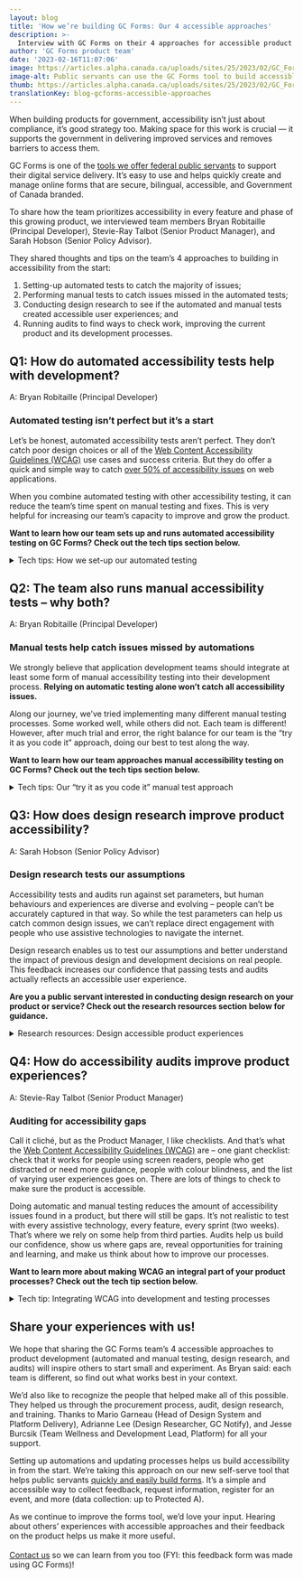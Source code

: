 ```yaml
---
layout: blog
title: 'How we’re building GC Forms: Our 4 accessible approaches'
description: >-
  Interview with GC Forms on their 4 approaches for accessible product development: automated and manual tests, design research, and audits.
author: 'GC Forms product team'
date: '2023-02-16T11:07:06'
image: https://articles.alpha.canada.ca/uploads/sites/25/2023/02/GC_Forms_BLOG-POST_E1_N.jpeg
image-alt: Public servants can use the GC Forms tool to build accessible online forms for Government of Canada services, no coding required.
thumb: https://articles.alpha.canada.ca/uploads/sites/25/2023/02/GC_Forms_BLOG-POST_E1_N.jpeg
translationKey: blog-gcforms-accessible-approaches
---
```


<p>When building products for government, accessibility isn’t just about compliance, it&#8217;s good strategy too. Making space for this work is crucial — it supports the government in delivering improved services and removes barriers to access them.</p>


<p>GC Forms is one of the <a href="https://articles.alpha.canada.ca/forms-formulaires/">tools we offer federal public servants</a> to support their digital service delivery. It’s easy to use and helps quickly create and manage online forms that are secure, bilingual, accessible, and Government of Canada branded.</p>



<p>To share how the team prioritizes accessibility in every feature and phase of this growing product, we interviewed team members Bryan Robitaille (Principal Developer), Stevie-Ray Talbot (Senior Product Manager), and Sarah Hobson (Senior Policy Advisor).</p>



<p>They shared thoughts and tips on the team’s 4 approaches to building in accessibility from the start:</p>



<ol>
<li>Setting-up automated tests to catch the majority of issues;</li>



<li>Performing manual tests to catch issues missed in the automated tests;</li>



<li>Conducting design research to see if the automated and manual tests created accessible user experiences; and</li>



<li>Running audits to find ways to check work, improving the current product and its development processes.</li>
</ol>



<h2 class="wp-block-heading" id="h-q1-how-do-automated-accessibility-tests-help-with-development"><strong>Q1: How do automated accessibility tests help with development?</strong></h2>



<p>A: Bryan Robitaille (Principal Developer)</p>



<h3 class="wp-block-heading"><strong>Automated testing isn’t perfect but it’s a start</strong></h3>



<p>Let&#8217;s be honest, automated accessibility tests aren’t perfect. They don’t catch poor design choices or all of the <a href="https://www.w3.org/WAI/standards-guidelines/">Web Content Accessibility Guidelines (WCAG)</a> use cases and success criteria. But they do offer a quick and simple way to catch <a href="https://www.deque.com/blog/automated-testing-study-identifies-57-percent-of-digital-accessibility-issues/">over 50% of accessibility issues</a> on web applications.</p>



<p>When you combine automated testing with other accessibility testing, it can reduce the team’s time spent on manual testing and fixes. This is very helpful for increasing our team’s capacity to improve and grow the product.</p>



<p><strong>Want to learn how our team sets up and runs automated accessibility testing on GC Forms? Check out the tech tips section below.</strong></p>



<details class="wp-block-cds-snc-accordion"><summary>Tech tips: How we set-up our automated testing</summary>
<p>1.<strong> Set up automated tests to catch accessibility issues; it reduces manual work and increases the team’s capacity for professional and product growth.</strong></p>



<p>For our automated testing, we rely heavily on the open-source <a href="https://www.deque.com/axe/">Axe accessibility testing engine</a>. Axe integrates seamlessly with <a href="https://github.com/cds-snc/platform-forms-client/tree/develop/cypress">our Cypress testing suite</a>, allowing us to test web pages exactly as people would interact with them. If we didn’t have an automation set up to catch these issues, it would add a lot of manual work for our developers and reduce their capacity to grow the product.</p>



<p>2. <strong>Use an accessibility linter to identify issues as you’re writing code (it’s like spell check). This saves time re-writing.</strong></p>



<p>We don’t solely rely on Axe’s engine for our automated testing. We also leverage tools that try to identify issues as we write our application code, saving us time rewriting after testing (because we caught the issues in advance).</p>



<p>For example, we use the <a href="https://github.com/jsx-eslint/eslint-plugin-jsx-a11y">jsx-a11y ESLint plugin</a> to help identify issues as we build our web application. Some of our developers also go a step further and use the <a href="https://marketplace.visualstudio.com/items?itemName=deque-systems.vscode-axe-linter">Axe Accessibility Linter</a> (it’s like spell check but for accessibility issues) as an extension in VS Code, which can provide accessibility linting for HTML, Angular, React, Markdown, and Vue.</p>



<p>3. <strong>Set up your accessibility test file and add a few lines of code (step-by-step instructions for both are below).</strong></p>



<p>To set up the file used for running automated tests, you need to add software packages to your existing development dependencies (the other software packages used in development work, not just testing ones). Add them using a package manager – it keeps track of all the software on your computer, so you can use the new testing packages in your automation.</p>



<p>Here’s how (step-by-step):</p>



<ol>
<li>Using the <a href="https://yarnpkg.com/">yarn</a> or <a href="https://www.npmjs.com/">npm</a> package managers, search and add these software packages to your development dependencies: cypress, axe-core, and cypress-axe.</li>



<li><span>Add one simple configuration line in Cypress itself: import “cypress-axe”;</span>   <figure class="wp-block-image size-full"><img decoding="async" loading="lazy" width="260" height="59" class="wp-image-859" src="https://articles.alpha.canada.ca/uploads/sites/25/2023/02/Tip-image-1.png" alt=""></figure><p style="font-size:11px"></li>
</ol>



<p><p style="font-size:11px">Alt Text: Screenshot of the line configuration in Cypress. Add “import “cypress-axe”;” under “// Import Axe-Core library</p></p>



<p>3. Configure your Axe options in your test file (read <a href="https://www.deque.com/axe/core-documentation/api-documentation/#options-parameter">Axe’s API documentation</a> for guidance).   <figure class="wp-block-image size-full"><img decoding="async" loading="lazy" width="512" height="120" class="wp-image-861" src="https://articles.alpha.canada.ca/uploads/sites/25/2023/02/Tip-image-2.png" alt="" srcset="https://articles.alpha.canada.ca/uploads/sites/25/2023/02/Tip-image-2.png 512w, https://articles.alpha.canada.ca/uploads/sites/25/2023/02/Tip-image-2-300x70.png 300w" sizes="(max-width: 512px) 100vw, 512px" /></figure><p style="font-size:11px"></p>



<p><p style="font-size:11px">Alt Text: Screenshot of how GC Forms configured their Axe options, testing for: “wcag21aa”, “wcag2aa”, “best-practice”, and “section508”Alt Text: Screenshot of how GC Forms configured their Axe options, testing for: “wcag21aa”, “wcag2aa”, “best-practice”, and “section508”</p></p>



<p>Also, as you can see in our <a href="https://github.com/cds-snc/platform-forms-client/blob/develop/cypress/e2e/accessibility.cy.js">Cypress testing file on GitHub</a>, setting up Axe with Cypress for automated accessibility testing is accomplished by adding as little as 3 lines of code:</p>



<ol>
<li>cy.visit(path);</li>



<li>cy.injectAxe();</li>



<li>cy.checkA11y(null, A11Y_OPTIONS);</li>
</ol>


<img decoding="async" loading="lazy" width="512" height="303" src="https://articles.alpha.canada.ca/uploads/sites/25/2023/02/Tip-image-3.png" alt="" class="wp-image-863" style="max-width: 100%;height: auto;" srcset="https://articles.alpha.canada.ca/uploads/sites/25/2023/02/Tip-image-3.png 512w, https://articles.alpha.canada.ca/uploads/sites/25/2023/02/Tip-image-3-300x178.png 300w" sizes="(max-width: 512px) 100vw, 512px" />


<p></p>



<p style="font-size:11px">Alt Text: Screenshot of the 3 lines of code in GC Forms’ Cypress testing file: “cy.visit(path); cy.injectAxe(); cy.checkA11y(null, A11Y_OPTIONS);”.</p>
</details>



<h2 class="wp-block-heading"><strong>Q2: The team also runs manual accessibility tests – why both?</strong></h2>



<p>A: Bryan Robitaille (Principal Developer)</p>



<h3 class="wp-block-heading"><strong>Manual tests help catch issues missed by automations</strong></h3>



<p>We strongly believe that application development teams should integrate at least some form of manual accessibility testing into their development process. <strong>Relying on automatic testing alone won’t catch all accessibility issues.</strong></p>



<p>Along our journey, we’ve tried implementing many different manual testing processes. Some worked well, while others did not. Each team is different! However, after much trial and error, the right balance for our team is the “try it as you code it” approach, doing our best to test along the way.</p>



<p><strong>Want to learn how our team approaches manual accessibility testing on GC Forms? Check out the tech tips section below.</strong></p>



<details class="wp-block-cds-snc-accordion"><summary>Tech tips: Our “try it as you code it” manual test approach</summary>
<p><strong> <strong>1. Train developers on at least one assistive technology to bridge knowledge gaps between a web application’s appearance and functionality.</strong> </strong></p>



<p>Developers often focus on the visual or sighted version of a web application. They may put more effort into the appearance of an HTML component and interaction, than into ensuring the component follows best practices in HTML layout and labelling.</p>



<p>We strongly encourage our developers to familiarize themselves with at least one assistive technology (NVDA, JAWS, VoiceOver, etc) – enough to be able to navigate and interact with a web application. When we asked our developers to use an assistive technology to navigate GC Forms, an interesting thing happened: they became frustrated. Re-framing their mindset from focusing on specific WCAG success criteria to focusing on user experiences showed improvements were needed, like providing more informational context.</p>



<p><strong>2. Update the team’s development processes to assign responsibilities around usability checks.</strong></p>



<p>In our development process, each developer is responsible for the usability of components they’re building or modifying. They need to ensure components are accessible both visually and with assistive technologies.</p>



<p>With this process update, we quickly saw a shift of focus away from ensuring a visually perfect box-shadow, to thinking of ways to improve the interactions of components they’re building. This greatly increased the usability of our complex web application interactions, like uploading a file in a web form and submitting a web form after a set period of time (spam prevention).</p>
</details>



<h2 class="wp-block-heading"><strong>Q3: How does design research improve product accessibility?</strong></h2>



<p>A: Sarah Hobson (Senior Policy Advisor)</p>



<h3 class="wp-block-heading"><strong>Design research tests our assumptions</strong></h3>



<p>Accessibility tests and audits run against set parameters, but human behaviours and experiences are diverse and evolving – people can’t be accurately captured in that way. So while the test parameters can help us catch common design issues, we can’t replace direct engagement with people who use assistive technologies to navigate the internet.</p>



<p>Design research enables us to test our assumptions and better understand the impact of previous design and development decisions on real people. This feedback increases our confidence that passing tests and audits actually reflects an accessible user experience.</p>



<p><strong>Are you a public servant interested in conducting design research on your product or service? Check out the research resources section below for guidance.</strong></p>



<details class="wp-block-cds-snc-accordion"><summary>Research resources: Design accessible product experiences</summary>
<h5 class="wp-block-heading"><strong>Guidance to help with GC design research</strong></h5>


<!-- GUIDES - need to replace -->
<p>We’ve created resources to help plan your <a href="https://digital.canada.ca/guides/guide-usability-testing/">testing methods</a> and run <a href="https://digital.canada.ca/guides/guide-interviewing/">research interviews</a>, and we also offer a service to help you <a href="https://privacy-statements.cds.alpha.canada.ca/en/">generate privacy and consent forms for research sessions</a>.</p>



<h5 class="wp-block-heading"><strong>How design research improved experiences using GC Forms</strong></h5>



<p>When developing the forms product, we conducted design research to test our assumptions about accessibility. This included running two design research activities with 12 people who use assistive technologies to navigate government services. We had 10 users complete a mock form and provide written feedback about their experiences completing the tasks. We also had 2 users narrate their experiences as they navigated and completed the form, providing us more detailed information on their user journey.</p>



<p>Each research participant used their preferred assistive technology and browser:</p>



<ul>
<li>Dragon NaturallySpeaking with Chrome;</li>



<li>JAWS with Edge;</li>



<li>MAC built in screen reader with Safari;</li>



<li>NVDA with Chrome;</li>



<li>NVDA with Internet Explorer 11;</li>



<li>OS Magnification with Firefox;</li>



<li>On-screen keyboard with Chrome;</li>



<li>On-screen keyboard with Internet Explorer 11;</li>



<li>Voice Control with Firefox;</li>



<li>VoiceOver with Safari; and</li>



<li>ZoomText with Edge.</li>
</ul>



<p>One of the insights from these activities is that people don’t know what “Alpha” means, so it was confusing that the banner on our forms had “Alpha: This site will change as we test ideas.”</p>



<blockquote class="wp-block-quote">
<p>“I find that the word alpha is a little bit out of context because I can&#8217;t think of what it would be related to and where in the form it would be relevant” – design research participant</p>
</blockquote>



<p>It was clear that while “Discovery, Alpha, Beta, and Live” mean something to us (they’re <a href="https://resources.alpha.canada.ca/resource/delivery-phases/">agile development stages for product releases</a>), it doesn’t necessarily mean the same to people completing GC Forms. So we removed it, avoiding the unnecessary distraction and reducing confusion for users.</p>
</details>



<h2 class="wp-block-heading"><strong>Q4: How do accessibility audits improve product experiences?</strong></h2>



<p>A: Stevie-Ray Talbot (Senior Product Manager)</p>



<h3 class="wp-block-heading"><strong>Auditing for accessibility gaps</strong></h3>



<p>Call it cliché, but as the Product Manager, I like checklists. And that’s what the <a href="https://www.w3.org/WAI/standards-guidelines/">Web Content Accessibility Guidelines (WCAG)</a> are – one giant checklist: check that it works for people using screen readers, people who get distracted or need more guidance, people with colour blindness, and the list of varying user experiences goes on. There are lots of things to check to make sure the product is accessible.</p>



<p>Doing automatic and manual testing reduces the amount of accessibility issues found in a product, but there will still be gaps. It’s not realistic to test with every assistive technology, every feature, every sprint (two weeks). That’s where we rely on some help from third parties. Audits help us build our confidence, show us where gaps are, reveal opportunities for training and learning, and make us think about how to improve our processes.</p>



<p><strong>Want to learn more about making WCAG an integral part of your product processes? Check out the tech tip section below.</strong></p>



<details class="wp-block-cds-snc-accordion"><summary>Tech tip: Integrating WCAG into development and testing processes</summary>
<p><strong>Tip from our experience:</strong> the WCAG checklist is too big for any one person to keep in mind all the time – try breaking down the requirements into smaller bits of work and integrating them into different parts of your product processes.</p>



<p>To help prompt thoughts around accessible experiences, we have <a href="https://github.com/cds-snc/platform-forms-client/pull/433/files">placeholders in every user story</a>, unique to the work.</p>



<p>For example, when we’re developing a new component (such as a button to upload files), we make sure it’s keyboard navigable and that a screen reader provides the information needed to upload a document. We implemented the navigation check as part of the “definition of done” and “acceptance criteria”.</p>
</details>



<h2 class="wp-block-heading"><strong>Share your experiences with us!</strong></h2>



<p>We hope that sharing the GC Forms team’s 4 accessible approaches to product development (automated and manual testing, design research, and audits) will inspire others to start small and experiment. As Bryan said: each team is different, so find out what works best in your context.</p>



<p>We’d also like to recognize the people that helped make all of this possible. They helped us through the procurement process, audit, design research, and training. Thanks to Mario Garneau (Head of Design System and Platform Delivery), Adrianne Lee (Design Researcher, GC Notify), and Jesse Burcsik (Team Wellness and Development Lead, Platform) for all your support.</p>



<p>Setting up automations and updating processes helps us build accessibility in from the start. We’re taking this approach on our new self-serve tool that helps public servants <a href="https://articles.alpha.canada.ca/forms-formulaires/?utm_source=EN_blog-gcforms-accessible-approaches&amp;utm_medium=Blog+Post&amp;utm_campaign=EN_blog-gcforms-accessible-approaches&amp;utm_id=Forms_soft_launch">quickly and easily build forms</a>. It’s a simple and accessible way to collect feedback, request information, register for an event, and more (data collection: up to Protected A).</p>



<p>As we continue to improve the forms tool, we’d love your input. Hearing about others&#8217; experiences with accessible approaches and their feedback on the product helps us make it more useful. <br><br><a href="https://forms-formulaires.alpha.canada.ca/form-builder/support/contactus">Contact us</a> so we can learn from you too (FYI: this feedback form was made using GC Forms)!</p>

